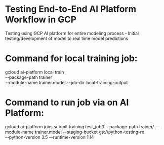 # Testing End-to-End AI Platform Workflow in GCP

Testing using GCP AI platform for entire modeling process - Initial testing/development of 
model to real time model predictions



# Command for local training job:
gcloud ai-platform local train  
  --package-path trainer  
  --module-name trainer.model 
  --job-dir local-training-output
  
# Command to run job via on AI Platform:
gcloud ai-platform jobs submit training test_job3 
  --package-path trainer/ 
  --module-name trainer.model 
  --staging-bucket gs://python-testing-re  
  --python-version 3.5 
  --runtime-version 1.14